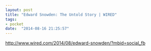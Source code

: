 ```yaml
---
layout: post
title: "Edward Snowden: The Untold Story | WIRED"
tags:
- pocket
date:  "2014-08-16 21:25:57"
---
```


http://www.wired.com/2014/08/edward-snowden/?mbid=social_fb

